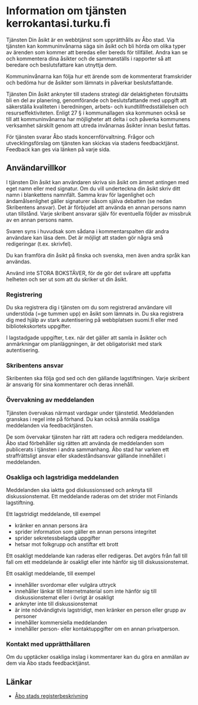 # Information om tjänsten kerrokantasi.turku.fi

Tjänsten Din åsikt är en webbtjänst som upprätthålls av Åbo stad. Via tjänsten kan kommuninvånarna säga sin åsikt och bli hörda om olika typer av ärenden som kommer att beredas eller bereds för tillfället. Andra kan se och kommentera dina åsikter och de sammanställs i rapporter så att beredare och beslutsfattare kan utnyttja dem.

Kommuninvånarna kan följa hur ett ärende som de kommenterat framskrider och bedöma hur de åsikter som lämnats in påverkar beslutsfattande.

Tjänsten Din åsikt anknyter till stadens strategi där delaktigheten förutsätts bli en del av planering, genomförande och beslutsfattande med uppgift att säkerställa kvaliteten i beredningen, arbets- och kundtillfredsställelsen och resurseffektiviteten. Enligt 27 § i kommunallagen ska kommunen också se till att kommuninvånarna har möjligheter att delta i och påverka kommunens verksamhet särskilt genom att utreda invånarnas åsikter innan beslut fattas.

För tjänsten svarar Åbo stads koncernförvaltning. Frågor och utvecklingsförslag om tjänsten kan skickas via stadens feedbacktjänst. Feedback kan ges via länken på varje sida.

## Användarvillkor

I tjänsten Din åsikt kan användaren skriva sin åsikt om ämnet antingen med eget namn eller med signatur. Om du vill underteckna din åsikt skriv ditt namn i blankettens namnfält. Samma krav för lagenlighet och ändamålsenlighet gäller signaturer såsom själva debatten (se nedan Skribentens ansvar). Det är förbjudet att använda en annan persons namn utan tillstånd. Varje skribent ansvarar själv för eventuella följder av missbruk av en annan persons namn.

Svaren syns i huvudsak som sådana i kommentarspalten där andra användare kan läsa dem. Det är möjligt att staden gör några små redigeringar (t.ex. skrivfel).

Du kan framföra din åsikt på finska och svenska, men även andra språk kan användas.

Använd inte STORA BOKSTÄVER, för de gör det svårare att uppfatta helheten och ser ut som att du skriker ut din åsikt.

### Registrering

Du ska registrera dig i tjänsten om du som registrerad användare vill understöda (=ge tummen upp) en åsikt som lämnats in. Du ska registrera dig med hjälp av stark autentisering på webbplatsen suomi.fi eller med bibliotekskortets uppgifter.

I lagstadgade uppgifter, t.ex. när det gäller att samla in åsikter och anmärkningar om planläggningen, är det obligatoriskt med stark autentisering.

### Skribentens ansvar

Skribenten ska följa god sed och den gällande lagstiftningen. Varje skribent är ansvarig för sina kommentarer och deras innehåll.

### Övervakning av meddelanden

Tjänsten övervakas närmast vardagar under tjänstetid. Meddelanden granskas i regel inte på förhand. Du kan också anmäla osakliga meddelanden via feedbacktjänsten.

De som övervakar tjänsten har rätt att radera och redigera meddelanden. Åbo stad förbehåller sig rätten att använda de meddelanden som publicerats i tjänsten i andra sammanhang. Åbo stad har varken ett straffrättsligt ansvar eller skadeståndsansvar gällande innehållet i meddelanden.

### Osakliga och lagstridiga meddelanden

Meddelanden ska iaktta god diskussionssed och anknyta till diskussionstemat.  Ett meddelande raderas om det strider mot Finlands lagstiftning.

Ett lagstridigt meddelande, till exempel
* kränker en annan persons ära
* sprider information som gäller en annan persons integritet
* sprider sekretessbelagda uppgifter
* hetsar mot folkgrupp och anstiftar ett brott

Ett osakligt meddelande kan raderas eller redigeras. Det avgörs från fall till fall om ett meddelande är osakligt eller inte hänför sig till diskussionstemat.

Ett osakligt meddelande, till exempel
* innehåller svordomar eller vulgära uttryck
* innehåller länkar till Internetmaterial som inte hänför sig till diskussionstemat eller i övrigt är osakligt
* anknyter inte till diskussionstemat
* är inte nödvändigtvis lagstridigt, men kränker en person eller grupp av personer
* innehåller kommersiella meddelanden
* innehåller person- eller kontaktuppgifter om en annan privatperson.

### Kontakt med upprätthållaren

Om du upptäcker osakliga inslag i kommentarer kan du göra en anmälan av dem via Åbo stads feedbacktjänst.

## Länkar

* [Åbo stads registerbeskrivning](https://rekisteri.turku.fi/Saabe_data/)
